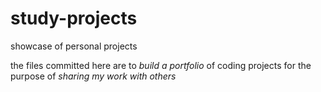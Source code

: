 # study-projects
showcase of personal projects

the files committed here are to *build a portfolio* of coding projects for the purpose of *sharing my work with others*
